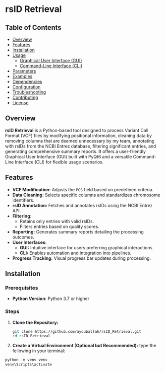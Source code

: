 # rsID Retrieval

## Table of Contents
- [Overview](#overview)
- [Features](#features)
- [Installation](#installation)
- [Usage](#usage)
  - [Graphical User Interface (GUI)](#graphical-user-interface-gui)
  - [Command-Line Interface (CLI)](#command-line-interface-cli)
- [Parameters](#parameters)
- [Examples](#examples)
- [Dependencies](#dependencies)
- [Configuration](#configuration)
- [Troubleshooting](#troubleshooting)
- [Contributing](#contributing)
- [License](#license)
## Overview

**rsID Retrieval** is a Python-based tool designed to process Variant Call Format (VCF) files by modifying positional information, cleaning data by removing columns that are deemed unnecessary by my team, annotating with rsIDs from the NCBI Entrez database, filtering significant entries, and generating comprehensive summary reports. It offers a user-friendly Graphical User Interface (GUI) built with PyQt6 and a versatile Command-Line Interface (CLI) for flexible usage scenarios.

## Features

- **VCF Modification:** Adjusts the `POS` field based on predefined criteria.
- **Data Cleaning:** Selects specific columns and standardizes chromosome identifiers.
- **rsID Annotation:** Fetches and annotates rsIDs using the NCBI Entrez API.
- **Filtering:** 
  - Retains only entries with valid rsIDs.
  - Filters entries based on quality scores.
- **Reporting:** Generates summary reports detailing the processing outcomes.
- **User Interfaces:**
  - **GUI:** Intuitive interface for users preferring graphical interactions.
  - **CLI:** Enables automation and integration into pipelines.
- **Progress Tracking:** Visual progress bar updates during processing.

## Installation

### Prerequisites
- **Python Version:** Python 3.7 or higher

### Steps

1. **Clone the Repository:**
   ```bash
   git clone https://github.com/ayouballah/rsID_Retrieval.git
   cd rsID_Retrieval
   ```
2. **Create a Virtual Environment (Optional but Recommended):**
type the fellowing in your terminal:
```python
python -m venv venv
venv\Scripts\activate
